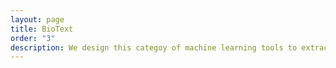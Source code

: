 ```yaml
---
layout: page
title: BioText
order: "3"
description: We design this categoy of machine learning tools to extract knowledge from biomedical text.  
---
```

